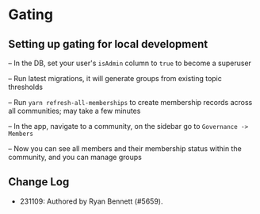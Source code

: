 
# Gating

## Setting up gating for local development

– In the DB, set your user's `isAdmin` column to `true` to become a superuser

– Run latest migrations, it will generate groups from existing topic thresholds

– Run `yarn refresh-all-memberships` to create membership records across all communities; may take a few minutes

– In the app, navigate to a community, on the sidebar go to `Governance -> Members`

– Now you can see all members and their membership status within the community, and you can manage groups

## Change Log

- 231109: Authored by Ryan Bennett (#5659).
